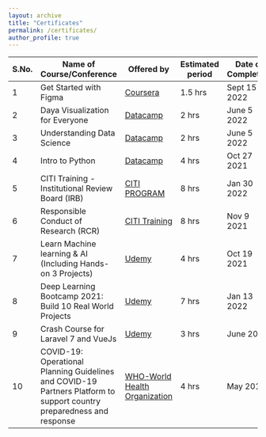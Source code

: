 ```yaml
---
layout: archive
title: "Certificates"
permalink: /certificates/
author_profile: true
---
```


|S.No.|Name of Course/Conference|Offered by|Estimated period|Date of Completion|Certificate|
|---|---|---|---|---|---|
|1|Get Started with Figma|[Coursera](https://www.coursera.org/account/accomplishments/verify/F3MB69ZR47FQ)|1.5 hrs|Sept 15 2022|[View Certificate](https://www.coursera.org/account/accomplishments/verify/F3MB69ZR47FQ)|
|2|Daya Visualization for Everyone|[Datacamp](https://www.datacamp.com/statement-of-accomplishment/course/7858ea2e8fc3ee5c224d8c53255530030a9d95d8)|2 hrs|June 5 2022|[View Certificate](https://www.datacamp.com/statement-of-accomplishment/course/7858ea2e8fc3ee5c224d8c53255530030a9d95d8)|
|3|Understanding Data Science|[Datacamp](https://www.datacamp.com/statement-of-accomplishment/course/c794b6b0e150f4a57d4d7143794ad77d226a8e98)|2 hrs|June 5 2022|[View Certificate](https://www.datacamp.com/statement-of-accomplishment/course/c794b6b0e150f4a57d4d7143794ad77d226a8e98)|
|4|Intro to Python|[Datacamp](https://www.datacamp.com/statement-of-accomplishment/course/6d8836434c5bbd60c6a7ce9fa40041f774b0a368?raw=1)|4 hrs|Oct 27 2021|[View Certificate](https://www.datacamp.com/statement-of-accomplishment/course/6d8836434c5bbd60c6a7ce9fa40041f774b0a368?raw=1)|
|5|CITI Training - Institutional Review Board (IRB)|[CITI PROGRAM](https://www.citiprogram.org/verify/?w271c4cb4-c5c8-41db-8d14-23000810f117-45964176)|8 hrs|Jan 30 2022|[View Certificate](https://www.citiprogram.org/verify/?w271c4cb4-c5c8-41db-8d14-23000810f117-45964176)|
|6|Responsible Conduct of Research (RCR)|[CITI Training](https://www.citiprogram.org/verify/?wb8622b61-f2b2-42fe-8e02-f92f69c138e1-45964177)|8 hrs|Nov 9 2021|[View Certificate](https://www.citiprogram.org/verify/?wb8622b61-f2b2-42fe-8e02-f92f69c138e1-45964177)|
|7|Learn Machine learning & AI (Including Hands-on 3 Projects)|[Udemy](https://www.udemy.com/certificate/UC-32425454-7399-423f-adae-654e49226bfa)|4 hrs|Oct 19 2021|[View Certificate](https://www.udemy.com/certificate/UC-32425454-7399-423f-adae-654e49226bfa)|
|8|Deep Learning Bootcamp 2021: Build 10 Real World Projects|[Udemy](https://www.udemy.com/certificate/UC-4bfed0af-5029-45eb-b773-cc9018afcbf4/)|7 hrs|Jan 13 2022|[View Certificate](https://www.udemy.com/certificate/UC-4bfed0af-5029-45eb-b773-cc9018afcbf4/)|
|9|Crash Course for Laravel 7 and VueJs|[Udemy](https://www.udemy.com/)|3 hrs|June 2020|
|10|COVID-19: Operational Planning Guidelines and COVID-19 Partners Platform to support  country preparedness and response|[WHO-World Health Organization](https://www.who.int/)|4 hrs|May 2019|
